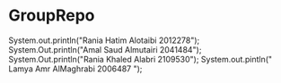 # GroupRepo
System.out.println("Rania Hatim Alotaibi 2012278"); 
System.Out.println("Amal Saud Almutairi 2041484");
System.Out.println("Rania Khaled Alabri 2109530");
System.out.pintln(" Lamya Amr AlMaghrabi 2006487 ");
